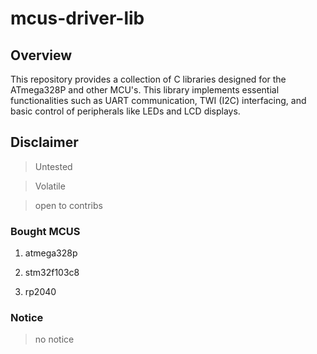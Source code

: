 # mcus-driver-lib

## Overview

This repository provides a collection of C libraries designed for the ATmega328P and other MCU's.
This library implements essential functionalities such as UART communication,
TWI (I2C) interfacing, and basic control of peripherals like LEDs and LCD displays.

## Disclaimer

> Untested

> Volatile


> open to contribs

### Bought MCUS

1. atmega328p

2. stm32f103c8

3. rp2040

### Notice

> no notice
